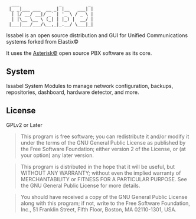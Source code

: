```
  ___               _          _ 
 |_ _|___ ___  __ _| |__   ___| |
  | |/ __/ __|/ _` | '_ \ / _ \ |
  | |\__ \__ \ (_| | |_) |  __/ |
 |___|___/___/\__,_|_.__/ \___|_|
```

Issabel is an open source distribution and GUI for Unified Communications systems forked from Elastix&copy;

It uses the [Asterisk©](http://www.asterisk.org/ "Asterisk Home Page") open source PBX software as its core.

System
----

Issabel System Modules to manage network configuration, backups, repositories, dashboard, hardware detector, and more.


License
----

GPLv2 or Later

>This program is free software; you can redistribute it and/or
>modify it under the terms of the GNU General Public License
>as published by the Free Software Foundation; either version 2
>of the License, or (at your option) any later version.

>This program is distributed in the hope that it will be useful,
>but WITHOUT ANY WARRANTY; without even the implied warranty of
>MERCHANTABILITY or FITNESS FOR A PARTICULAR PURPOSE.  See the
>GNU General Public License for more details.

>You should have received a copy of the GNU General Public License
>along with this program; if not, write to the Free Software
>Foundation, Inc., 51 Franklin Street, Fifth Floor, Boston, MA  02110-1301, USA.
